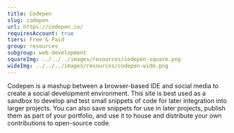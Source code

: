 ```yaml
---
title: Codepen
slug: codepen
url: https://codepen.io/
requiresAccount: true
tiers: Free & Paid
group: resources
subgroup: web-development
squareImg: ../../../images/resources/codepen-square.png
wideImg: ../../../images/resources/codepen-wide.png
---
```


Codepen is a mashup between a browser-based IDE and social media to create a social development environment.  This site is best used as a sandbox to develop and test small snippets of code for later integration into larger projects.  You can also save snippets for use in later projects, publish them as part of your portfolio, and use it to house and distribute your own contributions to open-source code.